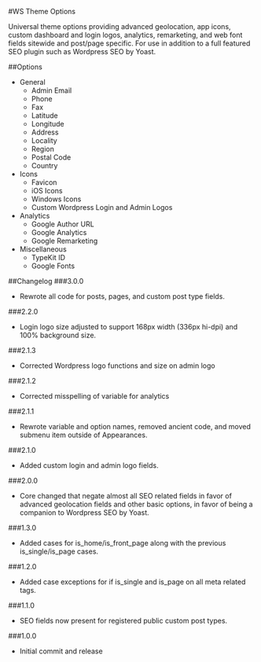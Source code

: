 #WS Theme Options

Universal theme options providing advanced geolocation, app icons, custom dashboard and login logos, analytics, remarketing, and web font fields sitewide and post/page specific. For use in addition to a full featured SEO plugin such as Wordpress SEO by Yoast.

##Options

- General
    - Admin Email
    - Phone
    - Fax
    - Latitude
    - Longitude
    - Address
    - Locality
    - Region
    - Postal Code
    - Country
- Icons
    - Favicon
    - iOS Icons
    - Windows Icons
    - Custom Wordpress Login and Admin Logos
- Analytics
    - Google Author URL
    - Google Analytics
    - Google Remarketing
- Miscellaneous
    - TypeKit ID
    - Google Fonts

##Changelog
###3.0.0
- Rewrote all code for posts, pages, and custom post type fields.

###2.2.0
- Login logo size adjusted to support 168px width (336px hi-dpi) and 100% background size.

###2.1.3
- Corrected Wordpress logo functions and size on admin logo

###2.1.2
- Corrected misspelling of variable for analytics

###2.1.1
- Rewrote variable and option names, removed ancient code, and moved submenu item outside of Appearances.

###2.1.0
- Added custom login and admin logo fields.

###2.0.0
- Core changed that negate almost all SEO related fields in favor of advanced geolocation fields and other basic options, in favor of being a companion to Wordpress SEO by Yoast.

###1.3.0
- Added cases for is_home/is_front_page along with the previous is_single/is_page cases.

###1.2.0
- Added case exceptions for if is_single and is_page on all meta related tags.

###1.1.0
- SEO fields now present for registered public custom post types.

###1.0.0
- Initial commit and release

